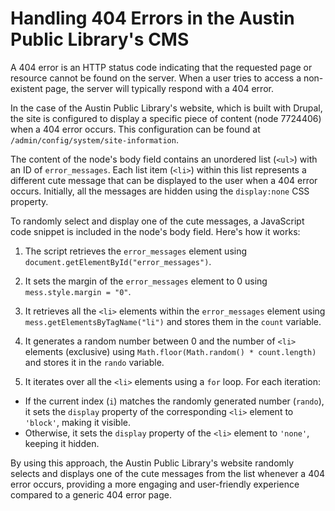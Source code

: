 # Handling 404 Errors in the Austin Public Library's CMS

A 404 error is an HTTP status code indicating that the requested page or resource cannot be found on the server. When a user tries to access a non-existent page, the server will typically respond with a 404 error.

In the case of the Austin Public Library's website, which is built with Drupal, the site is configured to display a specific piece of content (node 7724406) when a 404 error occurs. This configuration can be found at `/admin/config/system/site-information`.

The content of the node's body field contains an unordered list (`<ul>`) with an ID of `error_messages`. Each list item (`<li>`) within this list represents a different cute message that can be displayed to the user when a 404 error occurs. Initially, all the messages are hidden using the `display:none` CSS property.

To randomly select and display one of the cute messages, a JavaScript code snippet is included in the node's body field. Here's how it works:

1. The script retrieves the `error_messages` element using `document.getElementById("error_messages")`.

2. It sets the margin of the `error_messages` element to 0 using `mess.style.margin = "0"`.

3. It retrieves all the `<li>` elements within the `error_messages` element using `mess.getElementsByTagName("li")` and stores them in the `count` variable.

4. It generates a random number between 0 and the number of `<li>` elements (exclusive) using `Math.floor(Math.random() * count.length)` and stores it in the `rando` variable.

5. It iterates over all the `<li>` elements using a `for` loop. For each iteration:
  - If the current index (`i`) matches the randomly generated number (`rando`), it sets the `display` property of the corresponding `<li>` element to `'block'`, making it visible.
  - Otherwise, it sets the `display` property of the `<li>` element to `'none'`, keeping it hidden.

By using this approach, the Austin Public Library's website randomly selects and displays one of the cute messages from the list whenever a 404 error occurs, providing a more engaging and user-friendly experience compared to a generic 404 error page.
